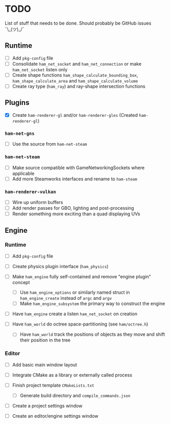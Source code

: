 # TODO

List of stuff that needs to be done. Should probably be GitHub issues ¯\\\_(ツ)\_/¯

## Runtime

- [ ] Add `pkg-config` file
- [ ] Consolidate `ham_net_socket` and `ham_net_connection` or make `ham_net_socket` listen only
- [ ] Create shape functions `ham_shape_calculate_bounding_box`, `ham_shape_calculate_area` and `ham_shape_calculate_volume`
- [ ] Create ray type (`ham_ray`) and ray-shape intersection functions

## Plugins

- [x] Create `ham-renderer-gl` and/or `ham-renderer-gles` (Created `ham-renderer-gl`)

### `ham-net-gns`

- [ ] Use the source from `ham-net-steam`

### `ham-net-steam`

- [ ] Make source compatible with GameNetworkingSockets where applicable
- [ ] Add more Steamworks interfaces and rename to `ham-steam`

### `ham-renderer-vulkan`

- [ ] Wire up uniform buffers
- [ ] Add render passes for GBO, lighting and post-processing
- [ ] Render something more exciting than a quad displaying UVs

## Engine

### Runtime

- [ ] Add `pkg-config` file
- [ ] Create physics plugin interface (`ham_physics`)

- [ ] Make `ham_engine` fully self-contained and remove "engine plugin" concept
  - [ ] Use `ham_engine_options` or similarly named struct in `ham_engine_create` instead of `argc` and `argv`
  - [ ] Make `ham_engine_subsystem` the primary way to construct the engine

- [ ] Have `ham_engine` create a listen `ham_net_socket` on creation

- [ ] Have `ham_world` do octree space-partitioning (see `ham/octree.h`)
  - [ ] Have `ham_world` track the positions of objects as they move and shift their position in the tree

### Editor

- [ ] Add basic main window layout

- [ ] Integrate CMake as a library or externally called process

- [ ] Finish project template `CMakeLists.txt`
  - [ ] Generate build directory and `compile_commands.json`

- [ ] Create a project settings window

- [ ] Create an editor/engine settings window
